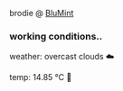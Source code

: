 brodie @ [BluMint](https://www.linkedin.com/company/blumint-io/)

<!--weather_start-->
### working conditions..

weather: overcast clouds ☁️

temp: 14.85 °C 👕

<!--weather_end-->
